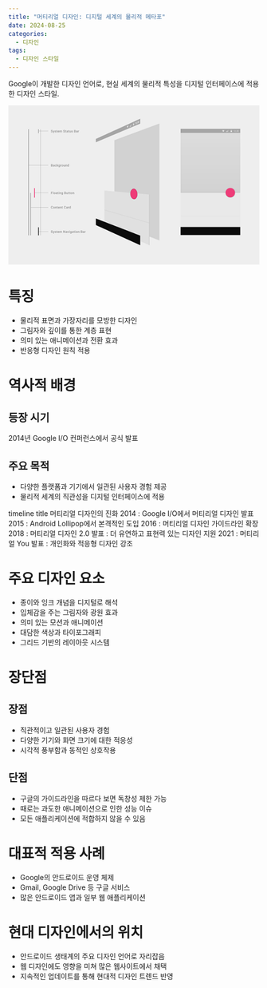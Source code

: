 ```yaml
---
title: "머티리얼 디자인: 디지털 세계의 물리적 메타포"
date: 2024-08-25
categories:
  - 디자인
tags:
  - 디자인 스타일
---
```


Google이 개발한 디자인 언어로, 현실 세계의 물리적 특성을 디지털 인터페이스에 적용한 디자인 스타일.

<img src="/assets/images/designStyle/material.png" />


# 특징

- 물리적 표면과 가장자리를 모방한 디자인
- 그림자와 깊이를 통한 계층 표현
- 의미 있는 애니메이션과 전환 효과
- 반응형 디자인 원칙 적용

# 역사적 배경

## 등장 시기
2014년 Google I/O 컨퍼런스에서 공식 발표

## 주요 목적
- 다양한 플랫폼과 기기에서 일관된 사용자 경험 제공
- 물리적 세계의 직관성을 디지털 인터페이스에 적용

<div class="mermaid">
timeline
  title 머티리얼 디자인의 진화
  2014 : Google I/O에서 머티리얼 디자인 발표
  2015 : Android Lollipop에서 본격적인 도입
  2016 : 머티리얼 디자인 가이드라인 확장
  2018 : 머티리얼 디자인 2.0 발표
       : 더 유연하고 표현력 있는 디자인 지원
  2021 : 머티리얼 You 발표
       : 개인화와 적응형 디자인 강조
</div>

# 주요 디자인 요소

- 종이와 잉크 개념을 디지털로 해석
- 입체감을 주는 그림자와 광원 효과
- 의미 있는 모션과 애니메이션
- 대담한 색상과 타이포그래피
- 그리드 기반의 레이아웃 시스템

# 장단점

## 장점
- 직관적이고 일관된 사용자 경험
- 다양한 기기와 화면 크기에 대한 적응성
- 시각적 풍부함과 동적인 상호작용

## 단점
- 구글의 가이드라인을 따르다 보면 독창성 제한 가능
- 때로는 과도한 애니메이션으로 인한 성능 이슈
- 모든 애플리케이션에 적합하지 않을 수 있음

# 대표적 적용 사례

- Google의 안드로이드 운영 체제
- Gmail, Google Drive 등 구글 서비스
- 많은 안드로이드 앱과 일부 웹 애플리케이션

# 현대 디자인에서의 위치

- 안드로이드 생태계의 주요 디자인 언어로 자리잡음
- 웹 디자인에도 영향을 미쳐 많은 웹사이트에서 채택
- 지속적인 업데이트를 통해 현대적 디자인 트렌드 반영